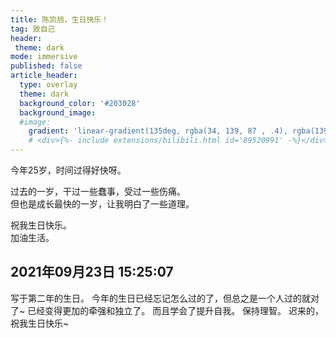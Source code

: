 ```yaml
---
title: 陈凯旭，生日快乐！
tag: 致自己
header:
 theme: dark
mode: immersive
published: false
article_header:
  type: overlay
  theme: dark
  background_color: '#203028'
  background_image:
  #image:
    gradient: 'linear-gradient(135deg, rgba(34, 139, 87 , .4), rgba(139, 34, 139, .4))'
    # <div>{%- include extensions/bilibili.html id='89520991' -%}</div>
---
```

今年25岁，时间过得好快呀。  

过去的一岁，干过一些蠢事，受过一些伤痛。  
但也是成长最快的一岁，让我明白了一些道理。  

祝我生日快乐。  
加油生活。

## 2021年09月23日 15:25:07
写于第二年的生日。
今年的生日已经忘记怎么过的了，但总之是一个人过的就对了~
已经变得更加的牵强和独立了。
而且学会了提升自我。
保持理智。
迟来的，祝我生日快乐~


